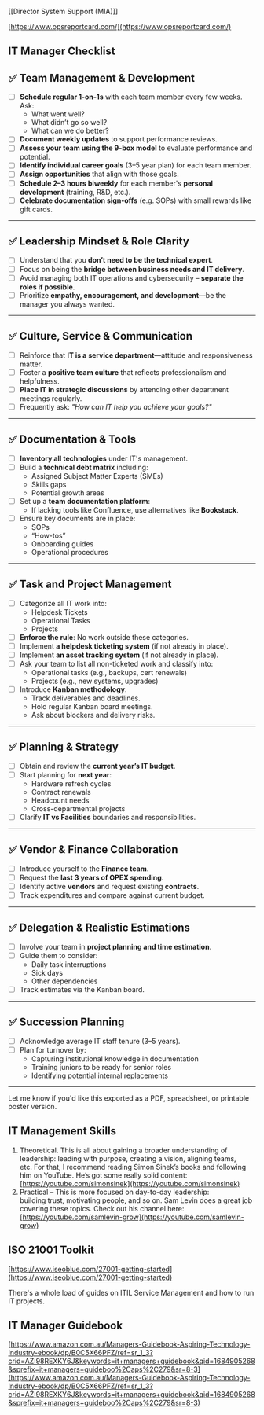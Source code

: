 [[Director System Support (MIA)]]

  

[https://www.opsreportcard.com/](https://www.opsreportcard.com/)

## IT Manager Checklist

## ✅ **Team Management & Development**

- [ ] **Schedule regular 1-on-1s** with each team member every few weeks. Ask:
    - What went well?
    - What didn’t go so well?
    - What can we do better?
- [ ] **Document weekly updates** to support performance reviews.
- [ ] **Assess your team using the 9-box model** to evaluate performance and potential.
- [ ] **Identify individual career goals** (3–5 year plan) for each team member.
- [ ] **Assign opportunities** that align with those goals.
- [ ] **Schedule 2–3 hours biweekly** for each member's **personal development** (training, R&D, etc.).
- [ ] **Celebrate documentation sign-offs** (e.g. SOPs) with small rewards like gift cards.

---

## ✅ **Leadership Mindset & Role Clarity**

- [ ] Understand that you **don’t need to be the technical expert**.
- [ ] Focus on being the **bridge between business needs and IT delivery**.
- [ ] Avoid managing both IT operations and cybersecurity – **separate the roles if possible**.
- [ ] Prioritize **empathy, encouragement, and development**—be the manager you always wanted.

---

## ✅ **Culture, Service & Communication**

- [ ] Reinforce that **IT is a service department**—attitude and responsiveness matter.
- [ ] Foster a **positive team culture** that reflects professionalism and helpfulness.
- [ ] **Place IT in strategic discussions** by attending other department meetings regularly.
- [ ] Frequently ask: _"How can IT help you achieve your goals?"_

---

## ✅ **Documentation & Tools**

- [ ] **Inventory all technologies** under IT's management.
- [ ] Build a **technical debt matrix** including:
    - Assigned Subject Matter Experts (SMEs)
    - Skills gaps
    - Potential growth areas
- [ ] Set up a **team documentation platform**:
    - If lacking tools like Confluence, use alternatives like **Bookstack**.
- [ ] Ensure key documents are in place:
    - SOPs
    - “How-tos”
    - Onboarding guides
    - Operational procedures

---

## ✅ **Task and Project Management**

- [ ] Categorize all IT work into:
    - Helpdesk Tickets
    - Operational Tasks
    - Projects
- [ ] **Enforce the rule**: No work outside these categories.
- [ ] Implement **a helpdesk ticketing system** (if not already in place).
- [ ] Implement **an asset tracking system** (if not already in place).
- [ ] Ask your team to list all non-ticketed work and classify into:
    - Operational tasks (e.g., backups, cert renewals)
    - Projects (e.g., new systems, upgrades)
- [ ] Introduce **Kanban methodology**:
    - Track deliverables and deadlines.
    - Hold regular Kanban board meetings.
    - Ask about blockers and delivery risks.

---

## ✅ **Planning & Strategy**

- [ ] Obtain and review the **current year’s IT budget**.
- [ ] Start planning for **next year**:
    - Hardware refresh cycles
    - Contract renewals
    - Headcount needs
    - Cross-departmental projects
- [ ] Clarify **IT vs Facilities** boundaries and responsibilities.

---

## ✅ **Vendor & Finance Collaboration**

- [ ] Introduce yourself to the **Finance team**.
- [ ] Request the **last 3 years of OPEX spending**.
- [ ] Identify active **vendors** and request existing **contracts**.
- [ ] Track expenditures and compare against current budget.

---

## ✅ **Delegation & Realistic Estimations**

- [ ] Involve your team in **project planning and time estimation**.
- [ ] Guide them to consider:
    - Daily task interruptions
    - Sick days
    - Other dependencies
- [ ] Track estimates via the Kanban board.

---

## ✅ **Succession Planning**

- [ ] Acknowledge average IT staff tenure (3–5 years).
- [ ] Plan for turnover by:
    - Capturing institutional knowledge in documentation
    - Training juniors to be ready for senior roles
    - Identifying potential internal replacements

---

Let me know if you'd like this exported as a PDF, spreadsheet, or printable poster version.

## IT Management Skills

1. Theoretical. This is all about gaining a broader understanding of  
    leadership: leading with purpose, creating a vision, aligning teams,  
    etc. For that, I recommend reading Simon Sinek’s books and following him on YouTube. He’s got some really solid content: [https://youtube.com/simonsinek](https://youtube.com/simonsinek)
2. Practical – This is more focused on day-to-day leadership:  
    building trust, motivating people, and so on. Sam Levin does a great job covering these topics. Check out his channel here: [https://youtube.com/samlevin-grow](https://youtube.com/samlevin-grow)

## ISO 21001 Toolkit

[https://www.iseoblue.com/27001-getting-started](https://www.iseoblue.com/27001-getting-started)

There's a whole load of guides on ITIL Service Management and how to run IT projects.

## IT Manager Guidebook

[https://www.amazon.com.au/Managers-Guidebook-Aspiring-Technology-Industry-ebook/dp/B0C5X66PFZ/ref=sr_1_3?crid=AZI98REXKY6J&keywords=it+managers+guidebook&qid=1684905268&sprefix=it+managers+guideboo%2Caps%2C279&sr=8-3](https://www.amazon.com.au/Managers-Guidebook-Aspiring-Technology-Industry-ebook/dp/B0C5X66PFZ/ref=sr_1_3?crid=AZI98REXKY6J&keywords=it+managers+guidebook&qid=1684905268&sprefix=it+managers+guideboo%2Caps%2C279&sr=8-3)